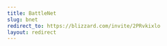```yaml
---
title: BattleNet
slug: bnet
redirect_to: https://blizzard.com/invite/2PRvkixlo
layout: redirect
---
```

